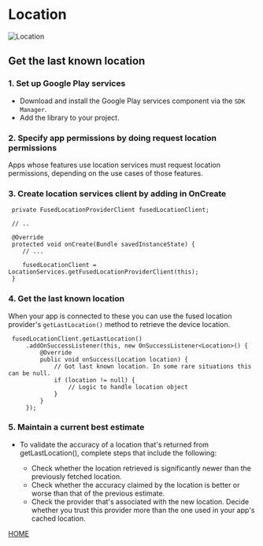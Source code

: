 # **Location**

![Location](https://www.techwebspace.com/wp-content/uploads/2017/11/2017-11-30.jpg)

## **Get the last known location**

### **1. Set up Google Play services**

* Download and install the Google Play services component via the `SDK Manager`.
* Add the library to your project.

### **2. Specify app permissions by doing request location permissions**

Apps whose features use location services must request location permissions, depending on the use cases of those features.

### **3. Create location services client by adding in OnCreate**

```
 private FusedLocationProviderClient fusedLocationClient;

 // ..

 @Override
 protected void onCreate(Bundle savedInstanceState) {
    // ...

    fusedLocationClient = LocationServices.getFusedLocationProviderClient(this);
 }
```

### **4. Get the last known location**

When your app is connected to these you can use the fused location provider's `getLastLocation()` method to retrieve the device location.

   ```
    fusedLocationClient.getLastLocation()
        .addOnSuccessListener(this, new OnSuccessListener<Location>() {
            @Override
            public void onSuccess(Location location) {
                // Got last known location. In some rare situations this can be null.
                if (location != null) {
                    // Logic to handle location object
                }
            }
        });
   ```

### **5. Maintain a current best estimate**

* To validate the accuracy of a location that's returned from getLastLocation(), complete steps that include the following:

  * Check whether the location retrieved is significantly newer than the previously fetched location.
  * Check whether the accuracy claimed by the location is better or worse than that of the previous estimate.
  * Check the provider that's associated with the new location. Decide whether you trust this provider more than the one used in your app's cached location.


[HOME](https://malkhaleel88.github.io/reading-notes)
